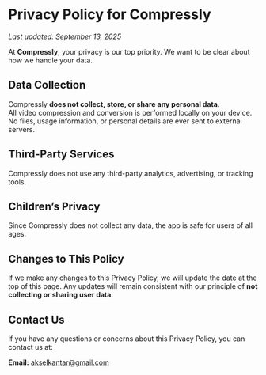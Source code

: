 # Privacy Policy for Compressly

_Last updated: September 13, 2025_

At **Compressly**, your privacy is our top priority. We want to be clear about how we handle your data.

## Data Collection
Compressly **does not collect, store, or share any personal data**.  
All video compression and conversion is performed locally on your device.  
No files, usage information, or personal details are ever sent to external servers.

## Third-Party Services
Compressly does not use any third-party analytics, advertising, or tracking tools.  

## Children’s Privacy
Since Compressly does not collect any data, the app is safe for users of all ages.

## Changes to This Policy
If we make any changes to this Privacy Policy, we will update the date at the top of this page. Any updates will remain consistent with our principle of **not collecting or sharing user data**.

## Contact Us
If you have any questions or concerns about this Privacy Policy, you can contact us at:

**Email:** akselkantar@gmail.com
